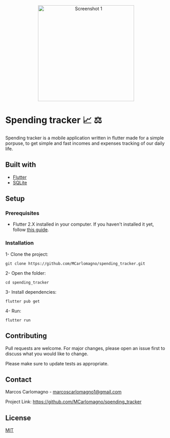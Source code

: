 <div align="center">
<img src="https://raw.githubusercontent.com/MCarlomagno/spending_tracker/master/assets/readme_banner.png" alt="Screenshot 1" width="300"/>
</div>

# Spending tracker 📈 ⚖️

Spending tracker is a mobile application written in flutter made for a simple porpuse, to get simple and fast incomes and expenses tracking of our daily life. 

## Built with

- [Flutter](https://flutter.dev/)
- [SQLite](https://www.sqlite.org/index.html)

## Setup

### **Prerequisites**

- Flutter 2.X installed in your computer. If you haven't installed it yet, follow [this guide](https://flutter.dev/docs/get-started/install).

### Installation

1- Clone the project:

```
git clone https://github.com/MCarlomagno/spending_tracker.git
```

2- Open the folder:

```
cd spending_tracker
```

3- Install dependencies:

```
flutter pub get
```

4- Run:

```
flutter run
```

## **Contributing**

Pull requests are welcome. For major changes, please open an issue first to discuss what you would like to change.

Please make sure to update tests as appropriate.

## **Contact**

Marcos Carlomagno - marcoscarlomagno1@gmail.com

Project Link: https://github.com/MCarlomagno/spending_tracker

## **License**

[MIT](https://choosealicense.com/licenses/mit/)

